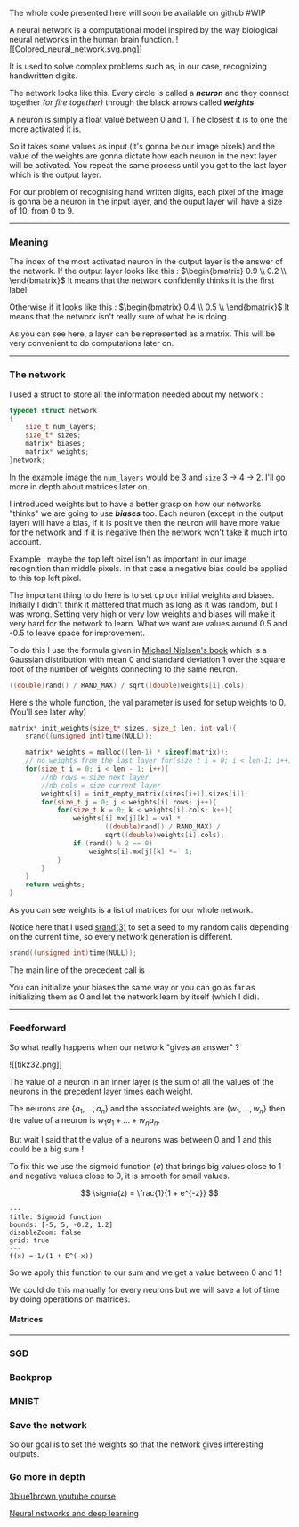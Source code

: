 The whole code presented here will soon be available on github #WIP 


A neural network is a computational model inspired by the way biological neural networks in the human brain function.
<span class="rightimg"><span class="smallimg">
![[Colored_neural_network.svg.png]]
</span></span>

It is used to solve complex problems such as, in our case, recognizing handwritten digits.

The network looks like this. Every circle is called a _**neuron**_ and they connect together _(or fire together)_ through the black arrows called _**weights**_.

A neuron is simply a float value between 0 and 1. The closest it is to one the more activated it is.

So it takes some values as input (it's gonna be our image pixels) and the value of the weights are gonna dictate how each neuron in the next layer will be activated. You repeat the same process until you get to the last layer which is the output layer. 

For our problem of recognising hand written digits, each pixel of the image is gonna be a neuron in the input layer, and the ouput layer will have a size of 10, from 0 to 9.

---

### Meaning

The index of the most activated neuron in the output layer is the answer of the network.
If the output layer looks like this :  $\begin{bmatrix} 0.9 \\ 0.2  \\ \end{bmatrix}$
It means that the network confidently thinks it is the first label. 

Otherwise if it looks like this : $\begin{bmatrix} 0.4 \\ 0.5  \\ \end{bmatrix}$ 
It means that the network isn't really sure of what he is doing.

As you can see here, a layer can be represented as a matrix. This will be very convenient to do computations later on.

---

### The network

 I used a struct to store all the information needed about my network :

```c
typedef struct network
{
	size_t num_layers;
	size_t* sizes;
	matrix* biases;
	matrix* weights;
}network;
```

In the example image the `num_layers` would be 3 and `size` 3 -> 4 -> 2.
I'll go more in depth about matrices later on.

I introduced weights but to have a better grasp on how our networks "thinks" we are going to use _**biases**_ too. Each neuron (except in the output layer) will have a bias, if it is positive then the neuron will have more value for the network and if it is negative then the network won't take it much into account.

Example : maybe the top left pixel isn't as important in our image recognition than middle pixels. In that case a negative bias could be applied to this top left pixel.

The important thing to do here is to set up our initial weights and biases. Initially I didn't think it mattered that much as long as it was random, but I was wrong. Setting very high or very low weights and biases will make it very hard for the network to learn. What we want are values around 0.5 and -0.5 to leave space for improvement.

To do this I use the formula given in [Michael Nielsen's book](http://neuralnetworksanddeeplearning.com/chap3.html#weight_initialization) which is a Gaussian distribution with mean 0 and standard deviation 1 over the square root of the number of weights connecting to the same neuron.

```c
((double)rand() / RAND_MAX) / sqrt((double)weights[i].cols);
```

Here's the whole function, the val parameter is used for setup weights to 0. (You'll see later why)

```c
matrix* init_weights(size_t* sizes, size_t len, int val){
	srand((unsigned int)time(NULL));

	matrix* weights = malloc((len-1) * sizeof(matrix));
	// no weights from the last layer for(size_t i = 0; i < len-1; i++)
	for(size_t i = 0; i < len - 1; i++){
		//nb rows = size next layer
		//nb cols = size current layer
        weights[i] = init_empty_matrix(sizes[i+1],sizes[i]);
		for(size_t j = 0; j < weights[i].rows; j++){
			for(size_t k = 0; k < weights[i].cols; k++){
				weights[i].mx[j][k] = val *
						((double)rand() / RAND_MAX) / 
						sqrt((double)weights[i].cols);
				if (rand() % 2 == 0)
					weights[i].mx[j][k] *= -1;
			}
		}
	}
	return weights;
}
```

As you can see weights is a list of matrices for our whole network.

Notice here that I used [srand(3)](https://linux.die.net/man/3/srand) to set a seed to my random calls depending on the current time, so every network generation is different.

```c
srand((unsigned int)time(NULL));
```

The main line of the precedent call is 

You can initialize your biases the same way or you can go as far as initializing them as 0 and let the network learn by itself (which I did).

---

### Feedforward

So what really happens when our network "gives an answer" ? 


<span class="leftimg"><span class="smallimg">
![[tikz32.png]]
</span></span>

The value of a neuron in an inner layer is the sum of all the values of the neurons in the precedent layer times each weight. 

The neurons are $\{a_1,...,a_n\}$ and the associated weights are $\{w_1,...,w_n\}$ then the value of a neuron is $w_1a_1 + ... + w_na_n$. 

But wait I said that the value of a neurons was between 0 and 1 and this could be a big sum ! 

To fix this we use the sigmoid function ($\sigma$)  that brings big values close to 1 and negative values close to 0, it is smooth for small values.


$$
\sigma(z) = \frac{1}{1 + e^{-z}}
$$


```functionplot
---
title: Sigmoid function
bounds: [-5, 5, -0.2, 1.2]
disableZoom: false
grid: true
---
f(x) = 1/(1 + E^(-x))
```

So we apply this function to our sum and we get a value between 0 and 1 !

We could do this manually for every neurons but we will save a lot of time by doing operations on matrices.

#### Matrices

---

### SGD

### Backprop

### MNIST

### Save the network

So our goal is to set the weights so that the network gives interesting outputs.

### Go more in depth

[3blue1brown youtube course](https://www.youtube.com/watch?v=aircAruvnKk&list=PLZHQObOWTQDNU6R1_67000Dx_ZCJB-3pi)

[Neural networks and deep learning](http://neuralnetworksanddeeplearning.com/chap1.html)
  